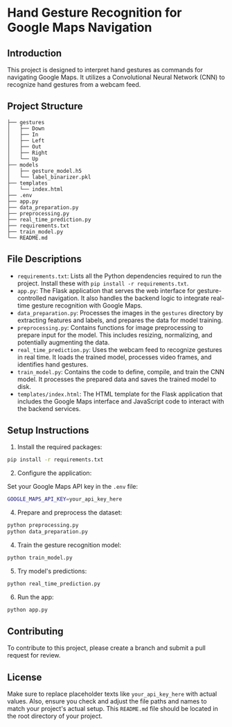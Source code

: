 # Hand Gesture Recognition for Google Maps Navigation

## Introduction
This project is designed to interpret hand gestures as commands for navigating Google Maps. It utilizes a Convolutional Neural Network (CNN) to recognize hand gestures from a webcam feed.

## Project Structure

    ├── gestures             
    │   ├── Down
    │   ├── In
    │   ├── Left
    │   ├── Out
    │   ├── Right
    │   └── Up
    ├── models               
    │   ├── gesture_model.h5
    │   └── label_binarizer.pkl
    ├── templates            
    │   └── index.html
    ├── .env
    ├── app.py
    ├── data_preparation.py
    ├── preprocessing.py
    ├── real_time_prediction.py
    ├── requirements.txt
    ├── train_model.py
    └── README.md            

## File Descriptions

- `requirements.txt`: Lists all the Python dependencies required to run the project. Install these with `pip install -r requirements.txt`.
- `app.py`: The Flask application that serves the web interface for gesture-controlled navigation. It also handles the backend logic to integrate real-time gesture recognition with Google Maps.
- `data_preparation.py`: Processes the images in the `gestures` directory by extracting features and labels, and prepares the data for model training.
- `preprocessing.py`: Contains functions for image preprocessing to prepare input for the model. This includes resizing, normalizing, and potentially augmenting the data.
- `real_time_prediction.py`: Uses the webcam feed to recognize gestures in real time. It loads the trained model, processes video frames, and identifies hand gestures.
- `train_model.py`: Contains the code to define, compile, and train the CNN model. It processes the prepared data and saves the trained model to disk.
- `templates/index.html`: The HTML template for the Flask application that includes the Google Maps interface and JavaScript code to interact with the backend services.

## Setup Instructions

1. Install the required packages:

```bash
pip install -r requirements.txt
```

2. Configure the application:

Set your Google Maps API key in the `.env` file:
```bash
GOOGLE_MAPS_API_KEY=your_api_key_here
```

4. Prepare and preprocess the dataset:

```bash
python preprocessing.py
python data_preparation.py
```

4. Train the gesture recognition model:

```bash
python train_model.py
```

5. Try model's predictions:

```bash
python real_time_prediction.py
```

6. Run the app:

```bash
python app.py
```
## Contributing

To contribute to this project, please create a branch and submit a pull request for review.

## License

Make sure to replace placeholder texts like `your_api_key_here` with actual values. Also, ensure you check and adjust the file paths and names to match your project's actual setup. This `README.md` file should be located in the root directory of your project.
